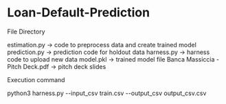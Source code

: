 # Loan-Default-Prediction

File Directory

estimation.py → code to preprocess data and create trained model
prediction.py → prediction code for holdout data
harness.py → harness code to upload new data
model.pkl → trained model file
Banca Massiccia - Pitch Deck.pdf → pitch deck slides

Execution command


python3 harness.py --input_csv train.csv --output_csv output_csv.csv
